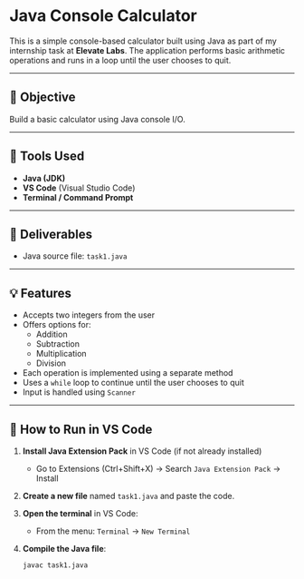 # Java Console Calculator

This is a simple console-based calculator built using Java as part of my internship task at **Elevate Labs**. The application performs basic arithmetic operations and runs in a loop until the user chooses to quit.

---

## 🎯 Objective

Build a basic calculator using Java console I/O.

---

## 🧰 Tools Used

- **Java (JDK)**
- **VS Code** (Visual Studio Code)
- **Terminal / Command Prompt**

---

## 📁 Deliverables

- Java source file: `task1.java`

---

## 💡 Features

- Accepts two integers from the user
- Offers options for:
  - Addition
  - Subtraction
  - Multiplication
  - Division
- Each operation is implemented using a separate method
- Uses a `while` loop to continue until the user chooses to quit
- Input is handled using `Scanner`

---

## 🚀 How to Run in VS Code

1. **Install Java Extension Pack** in VS Code (if not already installed)
   - Go to Extensions (Ctrl+Shift+X) → Search `Java Extension Pack` → Install

2. **Create a new file** named `task1.java` and paste the code.

3. **Open the terminal** in VS Code:
   - From the menu: `Terminal` → `New Terminal`

4. **Compile the Java file**:
   ```bash
   javac task1.java
